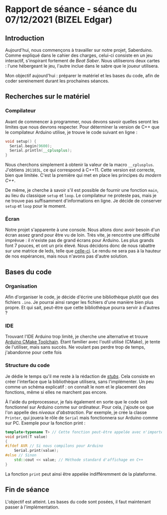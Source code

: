# Rapport de séance - séance du 07/12/2021 (BIZEL Edgar)

## Introduction

Aujourd'hui, nous commençons à travailler sur notre projet, Saberduino.
Comme expliqué dans le cahier des charges, celui-ci consiste en un jeu interactif, s'inspirant fortement de *Beat Saber*.
Nous utiliserons deux cartes : l'une hébergeant le jeu, l'autre inclue dans le sabre que le joueur utilisera.

Mon objectif aujourd'hui : préparer le matériel et les bases du code, afin de coder sereinement durant les prochaines séances.

## Recherches sur le matériel

### Compilateur

Avant de commencer à programmer, nous devons savoir quelles seront les limites que nous devrons respecter. Pour déterminer la version de C++ que le compilateur Arduino utilise, je trouve le code suivant en ligne :
```cpp
void setup() {
  Serial.begin(9600);
  Serial.println(__cplusplus);
}
```
Nous cherchons simplement à obtenir la valeur de la macro `__cplusplus`. J'obtiens `201103L`, ce qui correspond à C++11.
Cette version est correcte, bien que limitée. C'est la première qui met en place les principes du *modern C++*.

De même, je cherche à savoir s'il est possible de fournir une fonction `main`, au lieu du classique `setup` et `loop`. Le compilateur ne proteste pas, mais je ne trouve pas suffisamment d'informations en ligne. Je décide de conserver `setup` et `loop` pour le moment.

### Écran

Notre projet s'apparente à une console. Nous allons donc avoir besoin d'un écran assez grand pour être vu de loin.
Très vite, je rencontre une difficulté imprévue : il n'existe pas de grand écrans pour Arduino. Les plus grands font 7 pouces, et ont un prix élevé.
Nous décidons donc de nous rabattre sur une matrice de leds, telle que [celle-ci](https://fr.aliexpress.com/item/32764628505.html). Le rendu ne sera pas à la hauteur de nos espérances, mais nous n'avons pas d'autre solution. 

## Bases du code

### Organisation

Afin d'organiser le code, je décide d'écrire une bibliothèque plutôt que des fichiers `.ino`. Je pourrai ainsi ranger les fichiers d'une manière bien plus propre. Et qui sait, peut-être que cette bibliothèque pourra servir à d'autres ?

### IDE 

Trouvant l'IDE Arduino trop limité, je cherche une alternative et trouve [Arduino CMake Toolchain](https://github.com/a9183756-gh/Arduino-CMake-Toolchain). Étant familier avec l'outil utilisé (CMake), je tente de l'utiliser, mais sans succès. 
Ne voulant pas perdre trop de temps, j'abandonne pour cette fois

### Structure du code

Je dédie le temps qu'il me reste à la rédaction de [*stubs*](https://fr.wikipedia.org/wiki/Bouchon_(informatique)). Cela consiste en créer l'interface que la bibliothèque utilisera, sans l'implémenter. Un peu comme un schéma explicatif : on connaît le nom et le placement des fonctions, même si elles ne marchent pas encore.

À l'aide du préprocesseur, je fais également en sorte que le code soit fonctionnel sur Arduino comme sur ordinateur.
Pour cela, j'ajoute ce que l'on appelle des *niveaux d'abstraction*. Par exemple, je crée la classe `Printer`, qui jouera le rôle de `Serial` mais fonctionnera sur Arduino comme sur PC. Exemple pour la fonction print :
```cpp
template<typename T> // Cette fonction peut-être appelée avec n'importe quel type
void print(T value)
{
#ifdef AVR // Si nous compilons pour Arduino
    Serial.print(value);
#else // Sinon
    std::cout << value; // Méthode standard d'affichage en C++
}
```
La fonction `print` peut ainsi être appelée indifféremment de la plateforme.

## Fin de séance

L'objectif est atteint. Les bases du code sont posées, il faut maintenant passer à l'implémentation.
